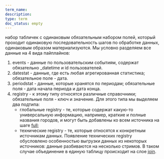```yaml
---
term_name: 
description: 
type: term
doc_status: empty
---
```

набор табличек с одинаковым обязательным набором полей, который проходит одинаковую последовательность шагов по обработке данных, одинаковым образом материализуются. Мы условно разделяем все данные на 4 вида пайплайнов:

1. events - данные по пользовательским событиям, содержат обязательно _datetime и id пользователей.
2. datestat - данные, где есть любая агрегированная статистика; обязательное поле - дата.
3. periodstat - данные, которые хранятся по периодам; обязательные поля - дата начала периода и дата конца.
4. registry - к этому типу относятся различные справочники; обязательные поля - ключ и значение. Для этого типа мы выделяем два подтипа:
    - глобальные registry - те, которые содержат какую-то универсальную информацию, например, краткие и полные названия городов, и могут быть добавлены ко всем источника на шаге [full](https://github.com/adventum/dbt-etlcraft/wiki/3.-%D0%9E%D0%BF%D0%B8%D1%81%D0%B0%D0%BD%D0%B8%D0%B5-%D1%81%D0%BB%D0%BE%D1%91%D0%B2#vii-full);
    - технические registry - те, которые относятся к конкретным источникам данных. Появление технических registry обусловлено особенностью выгрузки данных из некоторых источников: данные разбиваются на несколько стримов. В таком случае объединение в единую таблицу происходит на слое [join](https://github.com/adventum/dbt-etlcraft/wiki/3.-%D0%9E%D0%BF%D0%B8%D1%81%D0%B0%D0%BD%D0%B8%D0%B5-%D1%81%D0%BB%D0%BE%D1%91%D0%B2#iii-join).